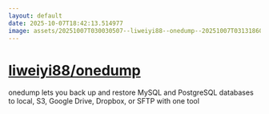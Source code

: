 ```yaml
---
layout: default
date: 2025-10-07T18:42:13.514977
image: assets/20251007T030030507--liweiyi88--onedump--20251007T031318601--cropped.png
---
```


# [liweiyi88/onedump](https://github.com/liweiyi88/onedump)

onedump lets you back up and restore MySQL and PostgreSQL databases to local, S3, Google Drive, Dropbox, or SFTP with one tool
